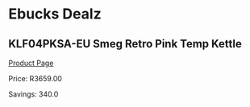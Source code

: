 
# Ebucks Dealz
## KLF04PKSA-EU Smeg Retro Pink Temp Kettle
[Product Page](https://www.ebucks.com/web/shop/productSelected.do?prodId=1167473130&catId=375509364)

Price: R3659.00

Savings: 340.0


	